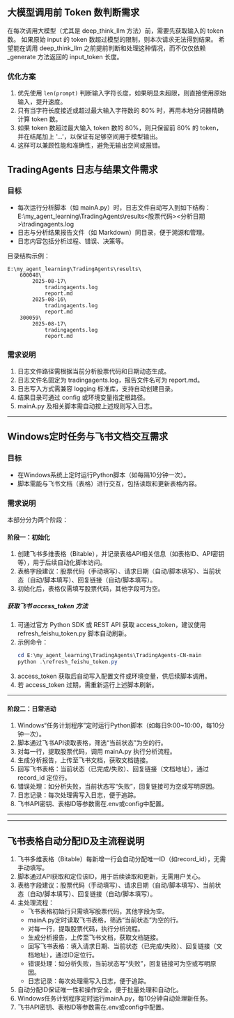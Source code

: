 ## 大模型调用前 Token 数判断需求

在每次调用大模型（尤其是 deep_think_llm 方法）前，需要先获取输入的 token 数。
如果原始 input 的 token 数超过模型的限制，则本次请求无法得到结果。
希望能在调用 deep_think_llm 之前提前判断和处理这种情况，而不仅仅依赖 _generate 方法返回的 input_token 长度。

### 优化方案
1. 优先使用 `len(prompt)` 判断输入字符长度，如果明显未超限，则直接使用原始输入，提升速度。
2. 只有当字符长度接近或超过最大输入字符数的 80% 时，再用本地分词器精确计算 token 数。
3. 如果 token 数超过最大输入 token 数的 80%，则只保留前 80% 的 token，并在结尾加上 '...'，以保证有足够空间用于模型输出。
4. 这样可以兼顾性能和准确性，避免无输出空间或报错。


## TradingAgents 日志与结果文件需求

### 目标
- 每次运行分析脚本（如 mainA.py）时，日志文件自动写入到如下结构：
  E:\my_agent_learning\TradingAgents\results\<股票代码>\<分析日期>\tradingagents.log
- 日志与分析结果报告文件（如 Markdown）同目录，便于溯源和管理。
- 日志内容包括分析过程、错误、决策等。

目录结构示例：
```
E:\my_agent_learning\TradingAgents\results\
    600048\
        2025-08-17\
            tradingagents.log
            report.md
        2025-08-16\
            tradingagents.log
            report.md
    300059\
        2025-08-17\
            tradingagents.log
            report.md
```

### 需求说明
1. 日志文件路径需根据当前分析股票代码和日期动态生成。
2. 日志文件名固定为 tradingagents.log，报告文件名可为 report.md。
3. 日志写入方式需兼容 logging 标准库，支持自动创建目录。
4. 结果目录可通过 config 或环境变量指定根路径。
5. mainA.py 及相关脚本需自动按上述规则写入日志。


---

## Windows定时任务与飞书文档交互需求

### 目标
- 在Windows系统上定时运行Python脚本（如每隔10分钟一次）。
- 脚本需能与飞书文档（表格）进行交互，包括读取和更新表格内容。

### 需求说明
本部分分为两个阶段：

#### 阶段一：初始化
1. 创建飞书多维表格（Bitable），并记录表格API相关信息（如表格ID、API密钥等），用于后续自动化脚本访问。
2. 表格字段建议：股票代码（手动填写）、请求日期（自动/脚本填写）、当前状态（自动/脚本填写）、回复链接（自动/脚本填写）。
3. 初始化后，表格仅需填写股票代码，其他字段可为空。

##### 获取飞书 access_token 方法
1. 可通过官方 Python SDK 或 REST API 获取 access_token，建议使用 refresh_feishu_token.py 脚本自动刷新。
2. 示例命令：
    ```powershell
    cd E:\my_agent_learning\TradingAgents\TradingAgents-CN-main
    python .\refresh_feishu_token.py
    ```
3. access_token 获取后自动写入配置文件或环境变量，供后续脚本调用。
4. 若 access_token 过期，需重新运行上述脚本刷新。

---

#### 阶段二：日常活动
1. Windows“任务计划程序”定时运行Python脚本（如每日9:00~10:00，每10分钟一次）。
2. 脚本通过飞书API读取表格，筛选“当前状态”为空的行。
3. 对每一行，提取股票代码，调用 mainA.py 执行分析流程。
4. 生成分析报告，上传至飞书文档，获取文档链接。
5. 回写飞书表格：当前状态（已完成/失败）、回复链接（文档地址），通过 record_id 定位行。
6. 错误处理：如分析失败，当前状态写“失败”，回复链接可为空或写明原因。
7. 日志记录：每次处理需写入日志，便于追踪。
8. 飞书API密钥、表格ID等参数需在.env或config中配置。

---


---


## 飞书表格自动分配ID及主流程说明

1. 飞书多维表格（Bitable）每新增一行会自动分配唯一ID（如record_id），无需手动填写。
2. 脚本通过API获取和定位该ID，用于后续读取和更新，无需用户关心。
3. 表格字段建议：股票代码（手动填写）、请求日期（自动/脚本填写）、当前状态（自动/脚本填写）、回复链接（自动/脚本填写）。
4. 主处理流程：
    - 飞书表格初始行只需填写股票代码，其他字段为空。
    - mainA.py定时读取飞书表格，筛选“当前状态”为空的行。
    - 对每一行，提取股票代码，执行分析流程。
    - 生成分析报告，上传至飞书文档，获取文档链接。
    - 回写飞书表格：填入请求日期、当前状态（已完成/失败）、回复链接（文档地址），通过ID定位行。
    - 错误处理：如分析失败，当前状态写“失败”，回复链接可为空或写明原因。
    - 日志记录：每次处理需写入日志，便于追踪。
5. 自动分配ID保证唯一性和操作安全，便于批量处理和自动化。
6. Windows任务计划程序定时运行mainA.py，每10分钟自动处理新任务。
7. 飞书API密钥、表格ID等参数需在.env或config中配置。